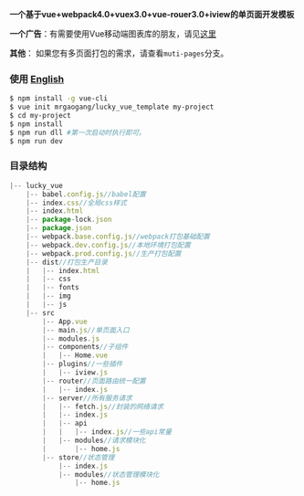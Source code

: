 
**一个基于vue+webpack4.0+vuex3.0+vue-rouer3.0+iview的单页面开发模板**

**一个广告**：有需要使用Vue移动端图表库的朋友，请见[这里](https://github.com/MrGaoGang/oview)

**其他**： 如果您有多页面打包的需求，请查看`muti-pages`分支。

### 使用 [English](https://github.com/MrGaoGang/lucky_vue_template/blob/master/README.md)

``` bash
$ npm install -g vue-cli
$ vue init mrgaogang/lucky_vue_template my-project
$ cd my-project
$ npm install
$ npm run dll #第一次启动时执行即可。
$ npm run dev
```

### 目录结构
```js
|-- lucky_vue
    |-- babel.config.js//babel配置
    |-- index.css//全局css样式
    |-- index.html
    |-- package-lock.json
    |-- package.json
    |-- webpack.base.config.js//webpack打包基础配置
    |-- webpack.dev.config.js//本地环境打包配置
    |-- webpack.prod.config.js//生产打包配置
    |-- dist//打包生产目录
    |   |-- index.html
    |   |-- css
    |   |-- fonts
    |   |-- img
    |   |-- js
    |-- src
        |-- App.vue
        |-- main.js//单页面入口
        |-- modules.js
        |-- components//子组件
        |   |-- Home.vue
        |-- plugins//一些插件
        |   |-- iview.js
        |-- router//页面路由统一配置
        |   |-- index.js
        |-- server//所有服务请求
        |   |-- fetch.js//封装的网络请求
        |   |-- index.js
        |   |-- api
        |   |   |-- index.js//一些api常量
        |   |-- modules//请求模块化
        |       |-- home.js
        |-- store//状态管理
            |-- index.js
            |-- modules//状态管理模块化
                |-- home.js
```
